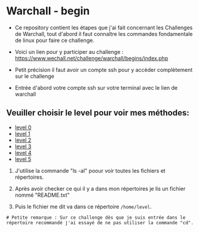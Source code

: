 # Warchall - begin
+ Ce repository contient les étapes que j'ai fait concernant les Challenges de Warchall, tout d'abord il faut connaître les commandes fondamentale de linux pour faire ce challenge.

+ Voici un lien pour y participer au challenge : https://www.wechall.net/challenge/warchall/begins/index.php

+ Petit précision il faut avoir un compte ssh pour y accèder complètement sur le challenge

+ Entrée d'abord votre compte ssh sur votre terminal avec le lien de warchall

## Veuiller choisir le level pour voir mes méthodes:
+ [level 0](<level_00.md>)
+ [level 1](<level_01.md>)
+ [level 2](<level_02.md>)
+ [level 3](<level_03.md>)
+ [level 4](<level_04.md>)
+ [level 5](<level_05.md>)

1) J'utilise la commande "ls -al" poour voir toutes les fichiers et répertoires.

2) Après avoir checker ce qui il y a dans mon répertoires je lis un fichier nommé "README.txt"

3) Puis le fichier me dit va dans ce répertoire `/home/level`.

``# Petite remarque : Sur ce challenge dès que je suis entrée dans le répertoire recommandé j'ai essayé de ne pas utiliser la commande "cd".
``